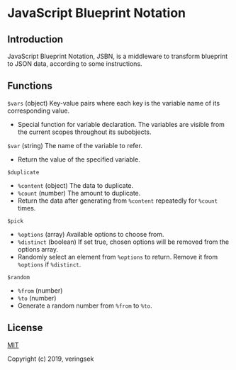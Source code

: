 # JavaScript Blueprint Notation

## Introduction
JavaScript Blueprint Notation, JSBN, is a middleware to transform blueprint to JSON data, according to some instructions.

## Functions
`$vars` (object) Key-value pairs where each key is the variable name of its corresponding value.
  * Special function for variable declaration. The variables are visible from the current scopes throughout its subobjects.

`$var` (string) The name of the variable to refer.
  * Return the value of the specified variable.

`$duplicate`
  * `%content` (object) The data to duplicate.
  * `%count` (number) The amount to duplicate.
  * Return the data after generating from `%content` repeatedly for `%count` times.

`$pick`
  * `%options` (array) Available options to choose from.
  * `%distinct` (boolean) If set true, chosen options will be removed from the options array.
  * Randomly select an element from `%options` to return. Remove it from `%options` if `%distinct`.

`$random`
  * `%from` (number)
  * `%to` (number)
  * Generate a random number from `%from` to `%to`.

## License
[MIT](http://opensource.org/licenses/MIT)

Copyright (c) 2019, veringsek